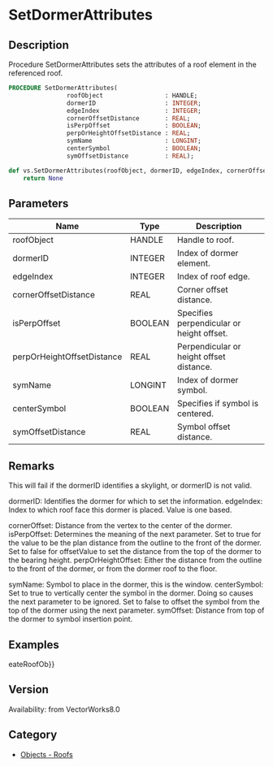 # SetDormerAttributes

## Description
Procedure SetDormerAttributes sets the attributes of a roof element in the referenced roof.

```pascal
PROCEDURE SetDormerAttributes(
				roofObject                 : HANDLE;
				dormerID                   : INTEGER;
				edgeIndex                  : INTEGER;
				cornerOffsetDistance       : REAL;
				isPerpOffset               : BOOLEAN;
				perpOrHeightOffsetDistance : REAL;
				symName                    : LONGINT;
				centerSymbol               : BOOLEAN;
				symOffsetDistance          : REAL);
```

```python
def vs.SetDormerAttributes(roofObject, dormerID, edgeIndex, cornerOffsetDistance, isPerpOffset, perpOrHeightOffsetDistance, symName, centerSymbol, symOffsetDistance):
    return None
```

## Parameters
|Name|Type|Description|
|---|---|---|
|roofObject|HANDLE|Handle to roof.|
|dormerID|INTEGER|Index of dormer element.|
|edgeIndex|INTEGER|Index of roof edge.|
|cornerOffsetDistance|REAL|Corner offset distance.|
|isPerpOffset|BOOLEAN|Specifies perpendicular or height offset.|
|perpOrHeightOffsetDistance|REAL|Perpendicular or height offset distance.|
|symName|LONGINT|Index of dormer symbol.|
|centerSymbol|BOOLEAN|Specifies if symbol is centered.|
|symOffsetDistance|REAL|Symbol offset distance.|

## Remarks
This will fail if the dormerID identifies a skylight, or dormerID is not valid.

dormerID: Identifies the dormer for which to set the information.
edgeIndex: Index to which roof face this dormer is placed.  Value is one based.

cornerOffset: Distance from the vertex to the center of the dormer.
isPerpOffset: Determines the meaning of the next parameter.  Set to true for the value to be the plan distance from the outline to the front of the dormer.  Set to false for offsetValue to set the distance from the top of the dormer to the bearing height.
perpOrHeightOffset: Either the distance from the outline to the front of the dormer, or from the dormer roof to the floor.

symName: Symbol to place in the dormer, this is the window.
centerSymbol: Set to true to vertically center the symbol in the dormer.  Doing so causes the next parameter to be ignored.
Set to false to offset the symbol from the top of the dormer using the next parameter.
symOffset: Distance from top of the dormer to symbol insertion point.

## Examples
eateRoofOb}}

## Version
Availability: from VectorWorks8.0

## Category
* [Objects - Roofs](../Categories/Objects%20-%20Roofs.md)
